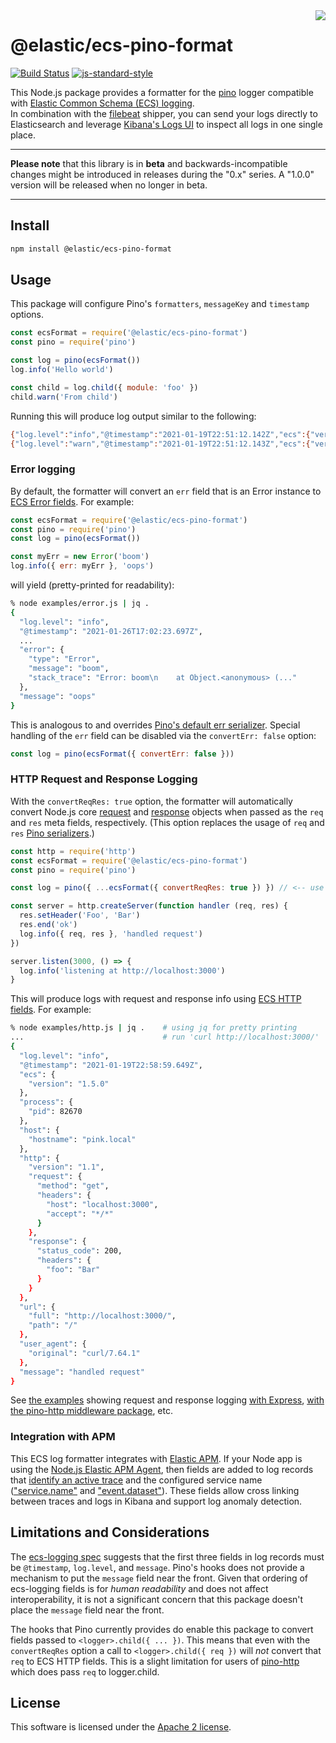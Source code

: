 <img align="right" width="auto" height="auto" src="https://www.elastic.co/static-res/images/elastic-logo-200.png">

# @elastic/ecs-pino-format

[![Build Status](https://apm-ci.elastic.co/buildStatus/icon?job=apm-agent-nodejs%2Fecs-logging-js-mbp%2Fmaster)](https://apm-ci.elastic.co/job/apm-agent-nodejs/job/ecs-logging-js-mbp/job/master/)  [![js-standard-style](https://img.shields.io/badge/code%20style-standard-brightgreen.svg?style=flat)](http://standardjs.com/)

This Node.js package provides a formatter for the [pino](https://www.npmjs.com/package/pino)
logger compatible with [Elastic Common Schema (ECS) logging](https://www.elastic.co/guide/en/ecs/current/index.html).<br/>
In combination with the [filebeat](https://www.elastic.co/products/beats/filebeat)
shipper, you can send your logs directly to Elasticsearch and leverage
[Kibana's Logs UI](https://www.elastic.co/guide/en/infrastructure/guide/current/logs-ui-overview.html)
to inspect all logs in one single place.

---

**Please note** that this library is in **beta** and backwards-incompatible
changes might be introduced in releases during the "0.x" series.
A "1.0.0" version will be released when no longer in beta.

---

## Install

```sh
npm install @elastic/ecs-pino-format
```

## Usage

This package will configure Pino's `formatters`, `messageKey` and `timestamp` options.

```js
const ecsFormat = require('@elastic/ecs-pino-format')
const pino = require('pino')

const log = pino(ecsFormat())
log.info('Hello world')

const child = log.child({ module: 'foo' })
child.warn('From child')
```

Running this will produce log output similar to the following:

```sh
{"log.level":"info","@timestamp":"2021-01-19T22:51:12.142Z","ecs":{"version":"1.5.0"},"process":{"pid":82240},"host":{"hostname":"pink.local"},"message":"Hello world"}
{"log.level":"warn","@timestamp":"2021-01-19T22:51:12.143Z","ecs":{"version":"1.5.0"},"process":{"pid":82240},"host":{"hostname":"pink.local"},"module":"foo","message":"From child"}
```

### Error logging

By default, the formatter will convert an `err` field that is an Error instance
to [ECS Error fields](https://www.elastic.co/guide/en/ecs/current/ecs-error.html).
For example:

```js
const ecsFormat = require('@elastic/ecs-pino-format')
const pino = require('pino')
const log = pino(ecsFormat())

const myErr = new Error('boom')
log.info({ err: myErr }, 'oops')
```

will yield (pretty-printed for readability):

```sh
% node examples/error.js | jq .
{
  "log.level": "info",
  "@timestamp": "2021-01-26T17:02:23.697Z",
  ...
  "error": {
    "type": "Error",
    "message": "boom",
    "stack_trace": "Error: boom\n    at Object.<anonymous> (..."
  },
  "message": "oops"
}
```

This is analogous to and overrides
[Pino's default err serializer](https://getpino.io/#/docs/api?id=serializers-object).
Special handling of the `err` field can be disabled via the `convertErr: false` option:

```js
const log = pino(ecsFormat({ convertErr: false }))
```


### HTTP Request and Response Logging

With the `convertReqRes: true` option, the formatter will automatically
convert Node.js core [request](https://nodejs.org/api/http.html#http_class_http_incomingmessage)
and [response](https://nodejs.org/api/http.html#http_class_http_serverresponse)
objects when passed as the `req` and `res` meta fields, respectively.
(This option replaces the usage of `req` and `res` [Pino serializers]().)

```js
const http = require('http')
const ecsFormat = require('@elastic/ecs-pino-format')
const pino = require('pino')

const log = pino({ ...ecsFormat({ convertReqRes: true }) }) // <-- use convertReqRes option

const server = http.createServer(function handler (req, res) {
  res.setHeader('Foo', 'Bar')
  res.end('ok')
  log.info({ req, res }, 'handled request')
})

server.listen(3000, () => {
  log.info('listening at http://localhost:3000')
}
```

This will produce logs with request and response info using
[ECS HTTP fields](https://www.elastic.co/guide/en/ecs/current/ecs-http.html).
For example:

```sh
% node examples/http.js | jq .    # using jq for pretty printing
...                               # run 'curl http://localhost:3000/'
{
  "log.level": "info",
  "@timestamp": "2021-01-19T22:58:59.649Z",
  "ecs": {
    "version": "1.5.0"
  },
  "process": {
    "pid": 82670
  },
  "host": {
    "hostname": "pink.local"
  },
  "http": {
    "version": "1.1",
    "request": {
      "method": "get",
      "headers": {
        "host": "localhost:3000",
        "accept": "*/*"
      }
    },
    "response": {
      "status_code": 200,
      "headers": {
        "foo": "Bar"
      }
    }
  },
  "url": {
    "full": "http://localhost:3000/",
    "path": "/"
  },
  "user_agent": {
    "original": "curl/7.64.1"
  },
  "message": "handled request"
}
```

See [the examples](examples/) showing request and response logging
[with Express](examples/express-simple.js),
[with the pino-http middleware package](examples/express-with-pino-http.js),
etc.


### Integration with APM

This ECS log formatter integrates with [Elastic APM](https://www.elastic.co/apm).
If your Node app is using the [Node.js Elastic APM Agent](https://www.elastic.co/guide/en/apm/agent/nodejs/current/intro.html),
then fields are added to log records that [identify an active trace](https://www.elastic.co/guide/en/ecs/current/ecs-tracing.html) and the configured service name
(["service.name"](https://www.elastic.co/guide/en/ecs/current/ecs-service.html#field-service-name) and
["event.dataset"](https://www.elastic.co/guide/en/ecs/current/ecs-event.html#field-event-dataset)).
These fields allow cross linking between traces and logs in Kibana and support
log anomaly detection.


## Limitations and Considerations

The [ecs-logging spec](https://github.com/elastic/ecs-logging/tree/master/spec)
suggests that the first three fields in log records must be `@timestamp`,
`log.level`, and `message`. Pino's hooks does not provide a mechanism to put
the `message` field near the front. Given that ordering of ecs-logging fields
is for *human readability* and does not affect interoperability, it is not a
significant concern that this package doesn't place the `message` field near the
front.

The hooks that Pino currently provides do enable this package to convert
fields passed to `<logger>.child({ ... })`. This means that even with the
`convertReqRes` option a call to `<logger>.child({ req })` will *not* convert
that `req` to ECS HTTP fields. This is a slight limitation for users of
[pino-http](https://github.com/pinojs/pino-http) which does pass `req` to
logger.child.


## License

This software is licensed under the [Apache 2 license](./LICENSE).
